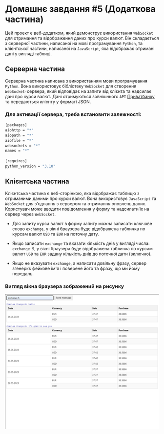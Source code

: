 # Домашнє завдання #5 (Додаткова частина)

Цей проект є веб-додатком, який демонструє використання `WebSocket` для отримання та відображення даних про курси валют. Він складається з серверної частини, написаної на мові програмування `Python`, та клієнтської частини, написаної на `JavaScript`, яка відображає отримані дані у вигляді таблиці.

## Серверна частина

Серверна частина написана з використанням мови програмування `Python`. Вона використовує бібліотеку `WebSocket` для створення `WebSocket-`сервера, який відповідає на запити від клієнта та надсилає дані про курси валют. Дані отримуються зовнішнього `API` [Приватбанку](https://api.privatbank.ua/#p24/exchangeArchive), та передаються клієнту у форматі JSON.

### Для активації сервера, треба встановити залежності:

```bash
[packages]
aiohttp = "*"
aiopath = "*"
aiofile = "*"
websockets = "*"
names = "*"

[requires]
python_version = "3.10"
```

## Клієнтська частина

Клієнтська частина є веб-сторінкою, яка відображає таблицю з отриманими даними про курси валют. Вона використовує `JavaScript` та `WebSocket` для з'єднання з сервером та отримання оновлень даних. Користувач може вводити повідомлення у форму та надсилати їх на сервер через `WebSocket`.

- Для запиту курса валют в форму запиту можна записати ключове слово `exchange`, у вікні браузера буде відображена табличка по курсам валют `USD` та `EUR` на поточну дату.

- Якщо записати `exchange` та вказати кількість днів у вигляді числа: `exchange 5`, у вікні браузера буде відображена табличка по курсам валют `USD` та `EUR` задану кількість днів до поточної дати (включно).

- Якщо не вказувати `exchange`, а написати довільну фразу, сервер згенеркє фейкове ім'я і поверене його та фразу, що ми йому передаль.

### Вигляд вікна браузера зображений на рисунку

![Вигляд вінна браузера](./pictures/example.png)
